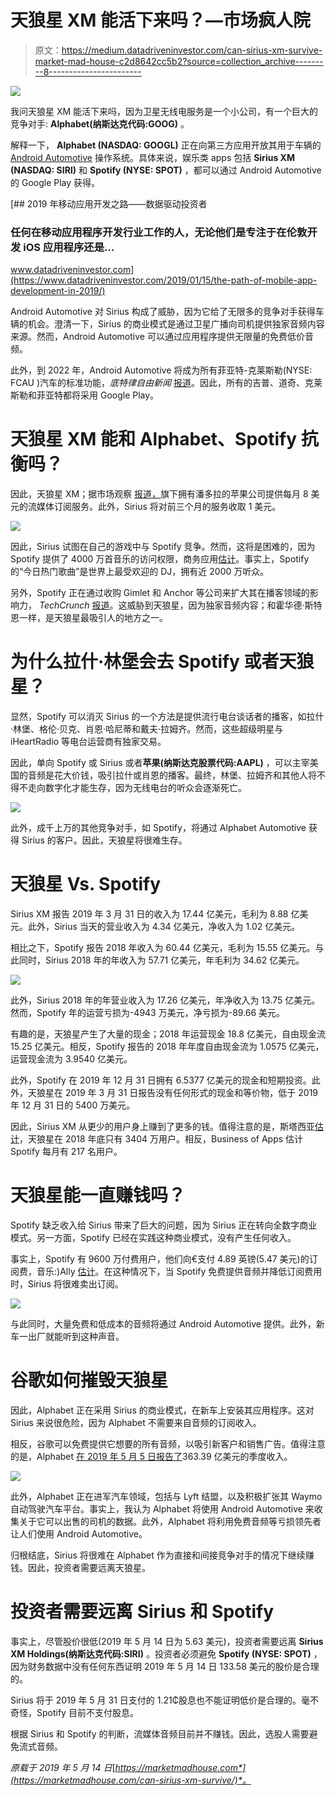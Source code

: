 # 天狼星 XM 能活下来吗？—市场疯人院

> 原文：<https://medium.datadriveninvestor.com/can-sirius-xm-survive-market-mad-house-c2d8642cc5b2?source=collection_archive---------8----------------------->

[![](img/6f5f7c87978d45b4bc5a44f3e6dca40a.png)](http://www.track.datadriveninvestor.com/1B9E)

我问天狼星 XM 能活下来吗，因为卫星无线电服务是一个小公司，有一个巨大的竞争对手: **Alphabet(纳斯达克代码:GOOG)** 。

解释一下， **Alphabet (NASDAQ: GOOGL)** 正在向第三方应用开放其用于车辆的 [Android Automotive](https://marketmadhouse.com/alphabet-wants-to-turn-your-car-into-an-android-device/) 操作系统。具体来说，娱乐类 apps 包括 **Sirius XM (NASDAQ: SIRI)** 和 **Spotify (NYSE: SPOT)** ，都可以通过 Android Automotive 的 Google Play 获得。

[](https://www.datadriveninvestor.com/2019/01/15/the-path-of-mobile-app-development-in-2019/) [## 2019 年移动应用开发之路——数据驱动投资者

### 任何在移动应用程序开发行业工作的人，无论他们是专注于在伦敦开发 iOS 应用程序还是…

www.datadriveninvestor.com](https://www.datadriveninvestor.com/2019/01/15/the-path-of-mobile-app-development-in-2019/) 

Android Automotive 对 Sirius 构成了威胁，因为它给了无限多的竞争对手获得车辆的机会。澄清一下，Sirius 的商业模式是通过卫星广播向司机提供独家音频内容来源。然而，Android Automotive 可以通过应用程序提供无限量的免费低价音频。

此外，到 2022 年，Android Automotive 将成为所有菲亚特-克莱斯勒(NYSE: FCAU )汽车的标准功能，*底特律自由新闻* [报道](https://www.freep.com/story/money/cars/chrysler/2019/04/30/fiat-chrysler-google-samsung/3621796002/)。因此，所有的吉普、道奇、克莱斯勒和菲亚特都将采用 Google Play。

# 天狼星 XM 能和 Alphabet、Spotify 抗衡吗？

因此，天狼星 XM；据市场观察 [报道，](https://www.marketwatch.com/story/sirius-xm-unveils-new-streaming-only-subscription-starting-at-1-a-month-then-rising-to-8-a-month-2019-04-22)旗下拥有潘多拉的苹果公司提供每月 8 美元的流媒体订阅服务。此外，Sirius 将对前三个月的服务收取 1 美元。

![](img/a6a98ac1734d02cf63a8f199b1374b96.png)

因此，Sirius 试图在自己的游戏中与 Spotify 竞争。然而，这将是困难的，因为 Spotify 提供了 4000 万首音乐的访问权限，商务应用[估计](http://www.businessofapps.com/data/spotify-statistics/)。事实上，Spotify 的“今日热门歌曲”是世界上最受欢迎的 DJ，拥有近 2000 万听众。

另外，Spotify 正在通过收购 Gimlet 和 Anchor 等公司来扩大其在播客领域的影响力， *TechCrunch* [报道](https://techcrunch.com/2019/02/06/why-spotify-is-betting-big-on-podcasting/)。这威胁到天狼星，因为独家音频内容；和霍华德·斯特恩一样，是天狼星最吸引人的地方之一。

# 为什么拉什·林堡会去 Spotify 或者天狼星？

显然，Spotify 可以消灭 Sirius 的一个方法是提供流行电台谈话者的播客，如拉什·林堡、格伦·贝克、肖恩·哈尼蒂和戴夫·拉姆齐。然而，这些超级明星与 iHeartRadio 等电台运营商有独家交易。

因此，单向 Spotify 或 Sirius 或者**苹果(纳斯达克股票代码:AAPL)** ，可以主宰美国的音频是花大价钱，吸引拉什或肖恩的播客。最终，林堡、拉姆齐和其他人将不得不走向数字化才能生存，因为无线电台的听众会逐渐死亡。

![](img/b4a5a7471f904b21e9482ba9026d40c4.png)

此外，成千上万的其他竞争对手，如 Spotify，将通过 Alphabet Automotive 获得 Sirius 的客户。因此，天狼星将很难生存。

# 天狼星 Vs. Spotify

Sirius XM 报告 2019 年 3 月 31 日的收入为 17.44 亿美元，毛利为 8.88 亿美元。此外，Sirius 当天的营业收入为 4.34 亿美元，净收入为 1.02 亿美元。

相比之下，Spotify 报告 2018 年收入为 60.44 亿美元，毛利为 15.55 亿美元。与此同时，Sirius 2018 年的年收入为 57.71 亿美元，年毛利为 34.62 亿美元。

![](img/066703372f599e65ae43fedc5f789430.png)

此外，Sirius 2018 年的年营业收入为 17.26 亿美元，年净收入为 13.75 亿美元。然而，Spotify 年的运营亏损为-4943 万美元，净亏损为-89.66 美元。

有趣的是，天狼星产生了大量的现金；2018 年运营现金 18.8 亿美元，自由现金流 15.25 亿美元。相反，Spotify 报告的 2018 年年度自由现金流为 1.0575 亿美元，运营现金流为 3.9540 亿美元。

此外，Spotify 在 2019 年 12 月 31 日拥有 6.5377 亿美元的现金和短期投资。此外，天狼星在 2019 年 3 月 31 日报告没有任何形式的现金和等价物，低于 2019 年 12 月 31 日的 5400 万美元。

因此，Sirius XM 从更少的用户身上赚到了更多的钱。值得注意的是，斯塔西亚[估计](https://www.statista.com/statistics/252812/number-of-sirius-xms-subscribers/)，天狼星在 2018 年底只有 3404 万用户。相反，Business of Apps 估计 Spotify 每月有 217 名用户。

# 天狼星能一直赚钱吗？

Spotify 缺乏收入给 Sirius 带来了巨大的问题，因为 Sirius 正在转向全数字商业模式。另一方面，Spotify 已经在实践这种商业模式，没有产生任何收入。

事实上，Spotify 有 9600 万付费用户，他们向€支付 4.89 英镑(5.47 美元)的订阅费，音乐:)Ally [估计](https://musically.com/2019/02/06/spotify-financials-revenues-premium-subs/)。在这种情况下，当 Spotify 免费提供音频并降低订阅费用时，Sirius 将很难卖出订阅。

![](img/5fa03d54a586bf6cd288b52d338f5a58.png)

与此同时，大量免费和低成本的音频将通过 Android Automotive 提供。此外，新车一出厂就能听到这种声音。

# 谷歌如何摧毁天狼星

因此，Alphabet 正在采用 Sirius 的商业模式，在新车上安装其应用程序。这对 Sirius 来说很危险，因为 Alphabet 不需要来自音频的订阅收入。

相反，谷歌可以免费提供它想要的所有音频，以吸引新客户和销售广告。值得注意的是，Alphabet [在 2019 年 5 月 5 日报告了](https://marketmadhouse.com/googles-revenues-are-declining-should-investors-worry/)363.39 亿美元的季度收入。

![](img/73af0d2d974f4671bda7771a80910e5d.png)

此外，Alphabet 正在进军汽车领域，包括与 Lyft 结盟，以及积极扩张其 Waymo 自动驾驶汽车平台。事实上，我认为 Alphabet 将使用 Android Automotive 来收集关于它可以出售的司机的数据。此外，Alphabet 将利用免费音频等亏损领先者让人们使用 Android Automotive。

归根结底，Sirius 将很难在 Alphabet 作为直接和间接竞争对手的情况下继续赚钱。因此，投资者需要远离天狼星。

# 投资者需要远离 Sirius 和 Spotify

事实上，尽管股价很低(2019 年 5 月 14 日为 5.63 美元)，投资者需要远离 **Sirius XM Holdings(纳斯达克代码:SIRI)** 。投资者必须避免 **Spotify (NYSE: SPOT)** ，因为财务数据中没有任何东西证明 2019 年 5 月 14 日 133.58 美元的股价是合理的。

Sirius 将于 2019 年 5 月 31 日支付的 1.21₵股息也不能证明低价是合理的。毫不奇怪，Spotify 目前不支付股息。

根据 Sirius 和 Spotify 的判断，流媒体音频目前并不赚钱。因此，选股人需要避免流式音频。

*原载于 2019 年 5 月 14 日*[*https://marketmadhouse.com*](https://marketmadhouse.com/can-sirius-xm-survive/)*。*
